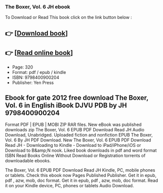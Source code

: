 ### The Boxer, Vol. 6 JH ebook

To Download or Read This book click on the link button below :

## 👉  [**[Download book](http://ebooksharez.info/download.php?group=book&from=github.com&id=707441&lnk=1063 "Download book")**]

## 👉  [**[Read online book](http://ebooksharez.info/download.php?group=book&from=github.com&id=707441&lnk=1063 "Read online book")**]


* Page: 320
* Format: pdf / epub / kindle
* ISBN: 9798400900204
* Publisher: Yen Press



## Ebook for gate 2012 free download The Boxer, Vol. 6 in English iBook DJVU PDB by JH 9798400900204


Format PDF | EPUB | MOBI ZIP RAR files. New eBook was published downloads zip The Boxer, Vol. 6 EPUB PDF Download Read JH Audio Download, Unabridged. Uploaded fiction and nonfiction EPUB The Boxer, Vol. 6 By JH PDF Download. New The Boxer, Vol. 6 EPUB PDF Download Read JH - Downloading to Kindle - Download to iPad/iPhone/iOS or Download to B&amp;amp;N nook. Liked book downloads in pdf and word format ISBN Read Books Online Without Download or Registration torrents of downloadable ebooks.

The Boxer, Vol. 6 EPUB PDF Download Read JH Kindle, PC, mobile phones or tablets. Check this ebook now Pages Published Publisher. Get it in epub, pdf , azw, mob, doc format. Get it in epub, pdf , azw, mob, doc format. Read it on your Kindle device, PC, phones or tablets Audio Download.





